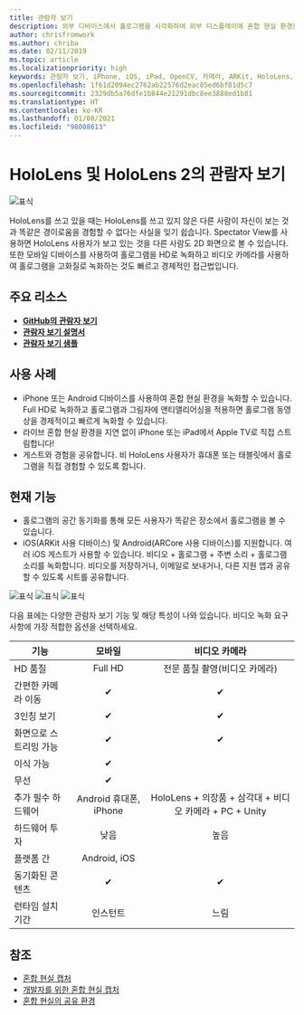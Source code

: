 ```yaml
---
title: 관람자 보기
description: 외부 디바이스에서 홀로그램을 시각화하여 외부 디스플레이에 혼합 현실 환경을 표시하거나 기록합니다.
author: chrisfromwork
ms.author: chriba
ms.date: 02/11/2019
ms.topic: article
ms.localizationpriority: high
keywords: 관람자 보기, iPhone, iOS, iPad, OpenCV, 카메라, ARKit, HoloLens, Mixed Reality, Mixed Reality Toolkit, 데모, 레코드
ms.openlocfilehash: 1f61d2094ec2762ab22576d2eac85ed6bf81d5c7
ms.sourcegitcommit: 2329db5a76dfe1b844e21291dbc8ee3888ed1b81
ms.translationtype: HT
ms.contentlocale: ko-KR
ms.lasthandoff: 01/08/2021
ms.locfileid: "98008613"
---
```

# <a name="spectator-view-for-hololens-and-hololens-2"></a>HoloLens 및 HoloLens 2의 관람자 보기

![표식](images/SpecViewPhoneHero.jpg)

HoloLens를 쓰고 있을 때는 HoloLens를 쓰고 있지 않은 다른 사람이 자신이 보는 것과 똑같은 경이로움을 경험할 수 없다는 사실을 잊기 쉽습니다. Spectator View를 사용하면 HoloLens 사용자가 보고 있는 것을 다른 사람도 2D 화면으로 볼 수 있습니다. 또한 모바일 디바이스를 사용하여 홀로그램을 HD로 녹화하고 비디오 카메라를 사용하여 홀로그램을 고화질로 녹화하는 것도 빠르고 경제적인 접근법입니다.

## <a name="key-resources"></a>주요 리소스

* [**GitHub의 관람자 보기**](https://github.com/microsoft/MixedReality-SpectatorView)
* [**관람자 보기 설명서**](https://microsoft.github.io/MixedReality-SpectatorView/README.html)
* [**관람자 보기 샘플**](https://github.com/microsoft/MixedReality-SpectatorView/tree/master/samples)

## <a name="use-cases"></a>사용 사례

* iPhone 또는 Android 디바이스를 사용하여 혼합 현실 환경을 녹화할 수 있습니다. Full HD로 녹화하고 홀로그램과 그림자에 앤티앨리어싱을 적용하면 홀로그램 동영상을 경제적이고 빠르게 녹화할 수 있습니다.
* 라이브 혼합 현실 환경을 지연 없이 iPhone 또는 iPad에서 Apple TV로 직접 스트림합니다!
* 게스트와 경험을 공유합니다. 비 HoloLens 사용자가 휴대폰 또는 태블릿에서 홀로그램을 직접 경험할 수 있도록 합니다.

## <a name="current-features"></a>현재 기능

* 홀로그램의 공간 동기화를 통해 모든 사용자가 똑같은 장소에서 홀로그램을 볼 수 있습니다.
* iOS(ARKit 사용 디바이스) 및 Android(ARCore 사용 디바이스)를 지원합니다.
여러 iOS 게스트가 사용할 수 있습니다.
비디오 + 홀로그램 + 주변 소리 + 홀로그램 소리를 녹화합니다.
비디오를 저장하거나, 이메일로 보내거나, 다른 지원 앱과 공유할 수 있도록 시트를 공유합니다.

![표식](images/SpecViewPhoneDemo.jpg)
![표식](images/hololensspectatorview-500px.jpg) ![표식](images/spectatorview-300px.png)

다음 표에는 다양한 관람자 보기 기능 및 해당 특성이 나와 있습니다. 비디오 녹화 요구 사항에 가장 적합한 옵션을 선택하세요.

|      기능                                | 모바일                  |                    비디오 카메라              |
|--------------------------------------|:-----------------------:|:-------------------------------------------:|
| HD 품질                           |         Full HD         |        전문 품질 촬영(비디오 카메라)      |
| 간편한 카메라 이동                 |            ✔            |                      ✔                      |
| 3인칭 보기                    |            ✔            |                      ✔                      |
| 화면으로 스트리밍 가능           |            ✔            |                      ✔                      |
| 이식 가능                             |            ✔            |                                             |
| 무선                             |            ✔            |                                             |
| 추가 필수 하드웨어         |     Android 휴대폰, iPhone    | HoloLens + 의장품 + 삼각대 + 비디오 카메라 + PC + Unity |
| 하드웨어 투자                  |           낮음            |                     높음                    |
| 플랫폼 간                       |           Android, iOS   |                                             |
| 동기화된 콘텐츠                 |            ✔            |                      ✔                      |
| 런타임 설치 기간               |         인스턴트          |                     느림                    |
## <a name="see-also"></a>참조

* [혼합 현실 캡처](../../mixed-reality-capture.md) 
* [개발자를 위한 혼합 현실 캡처](mixed-reality-capture-for-developers.md)
* [혼합 현실의 공유 환경](shared-experiences-in-mixed-reality.md)
